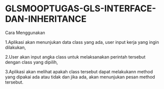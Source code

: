 # GLSMOOPTUGAS-GLS-INTERFACE-DAN-INHERITANCE
Cara Menggunakan

1.Aplikasi akan menunjukan data class yang ada, user input kerja yang ingin dilakukan,

2.User akan input angka class untuk melaksanakan perintah tersebut dengan class yang dipilih,

3.Aplikasi akan melihat apakah class tersebut dapat melakukann method yang dipakai ada atau tidak dan jika ada, akan menunjukan pesan method tersebut.
